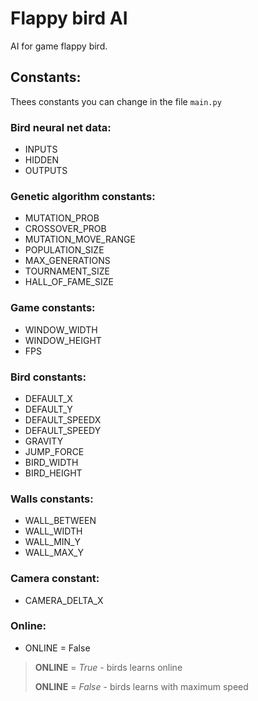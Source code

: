 # Flappy bird AI

AI for game flappy bird.

## Constants:

Thees constants you can change in the file `main.py`

### Bird neural net data:
* INPUTS
* HIDDEN
* OUTPUTS
### Genetic algorithm constants:
* MUTATION_PROB
* CROSSOVER_PROB
* MUTATION_MOVE_RANGE
* POPULATION_SIZE
* MAX_GENERATIONS
* TOURNAMENT_SIZE
* HALL_OF_FAME_SIZE
### Game constants:
* WINDOW_WIDTH
* WINDOW_HEIGHT
* FPS
### Bird constants:
* DEFAULT_X
* DEFAULT_Y
* DEFAULT_SPEEDX
* DEFAULT_SPEEDY
* GRAVITY
* JUMP_FORCE
* BIRD_WIDTH
* BIRD_HEIGHT
### Walls constants:
* WALL_BETWEEN
* WALL_WIDTH
* WALL_MIN_Y
* WALL_MAX_Y
### Camera constant:
* CAMERA_DELTA_X
### Online:
* ONLINE = False
> **ONLINE** = _True_ - birds learns online
> 
> **ONLINE** = _False_ - birds learns with maximum speed